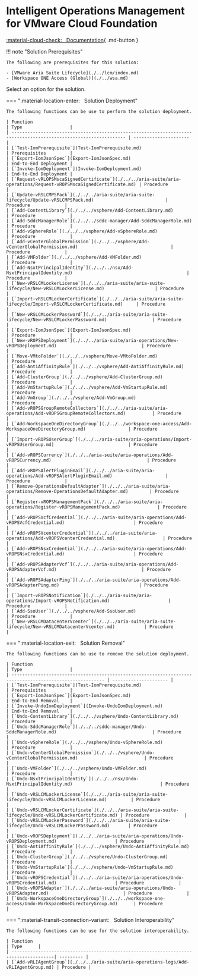 # Intelligent Operations Management for VMware Cloud Foundation

[:material-cloud-check: &nbsp; Documentation][solution]{ .md-button }

!!! note "Solution Prerequisites"

    The following are prerequisites for this solution:

    - [VMware Aria Suite Lifecycle](./../lcm/index.md)
    - [Workspace ONE Access (Global)](./../wsa.md)

Select an option for the solution.

=== ":material-location-enter: &nbsp; Solution Deployment"

    The following functions can be use to perform the solution deployment.

    | Function                                                                                                          | Type                  |
    | ----------------------------------------------------------------------------------------------------------------- | --------------------- |
    | [`Test-IomPrerequisite`](Test-IomPrerequisite.md)                                                                 | Prerequisites         |
    | [`Export-IomJsonSpec`](Export-IomJsonSpec.md)                                                                     | End-to-End Deployment |
    | [`Invoke-IomDeployment`](Invoke-IomDeployment.md)                                                                 | End-to-End Deployment |
    | [`Request-vRLOPSMscaSignedCertificate`](./../../aria-suite/aria-operations/Request-vROPSMscaSignedCertificate.md) | Procedure             |
    | [`Update-vRSLCMPSPack`](./../../aria-suite/aria-suite-lifecycle/Update-vRSLCMPSPack.md)                           | Procedure             |
    | [`Add-ContentLibrary`](./../../vsphere/Add-ContentLibrary.md)                                                     | Procedure             |
    | [`Add-SddcManagerRole`](./../../sddc-manager/Add-SddcManagerRole.md)                                              | Procedure             |
    | [`Add-vSphereRole`](./../../vsphere/Add-vSphereRole.md)                                                           | Procedure             |
    | [`Add-vCenterGlobalPermission`](./../../vsphere/Add-vCenterGlobalPermission.md)                                   | Procedure             |
    | [`Add-VMFolder`](./../../vsphere/Add-VMFolder.md)                                                                 | Procedure             |
    | [`Add-NsxtPrincipalIdentity`](./../../nsx/Add-NsxtPrincipalIdentity.md)                                           | Procedure             |
    | [`New-vRSLCMLockerLicense`](./../../aria-suite/aria-suite-lifecycle/New-vRSLCMLockerLicense.md)                   | Procedure             |
    | [`Import-vRSLCMLockerCertificate`](./../../aria-suite/aria-suite-lifecycle/Import-vRSLCMLockerCertificate.md)     | Procedure             |
    | [`New-vRSLCMLockerPassword`](./../../aria-suite/aria-suite-lifecycle/New-vRSLCMLockerPassword.md)                 | Procedure             |
    | [`Export-IomJsonSpec`](Export-IomJsonSpec.md)                                                                     | Procedure             |
    | [`New-vROPSDeployment`](./../../aria-suite/aria-operations/New-vROPSDeployment.md)                                | Procedure             |
    | [`Move-VMtoFolder`](./../../vsphere/Move-VMtoFolder.md)                                                           | Procedure             |
    | [`Add-AntiAffinityRule`](./../../vsphere/Add-AntiAffinityRule.md)                                                 | Procedure             |
    | [`Add-ClusterGroup`](./../../vsphere/Add-ClusterGroup.md)                                                         | Procedure             |
    | [`Add-VmStartupRule`](./../../vsphere/Add-VmStartupRule.md)                                                       | Procedure             |
    | [`Add-VmGroup`](./../../vsphere/Add-VmGroup.md)                                                                   | Procedure             |
    | [`Add-vROPSGroupRemoteCollectors`](./../../aria-suite/aria-operations/Add-vROPSGroupRemoteCollectors.md)          | Procedure             |
    | [`Add-WorkspaceOneDirectoryGroup`](./../../workspace-one-access/Add-WorkspaceOneDirectoryGroup.md)                | Procedure             |
    | [`Import-vROPSUserGroup`](./../../aria-suite/aria-operations/Import-vROPSUserGroup.md)                            | Procedure             |
    | [`Add-vROPSCurrency`](./../../aria-suite/aria-operations/Add-vROPSCurrency.md)                                    | Procedure             |
    | [`Add-vROPSAlertPluginEmail`](./../../aria-suite/aria-operations/Add-vROPSAlertPluginEmail.md)                    | Procedure             |
    | [`Remove-OperationsDefaultAdapter`](./../../aria-suite/aria-operations/Remove-OperationsDefaultAdapter.md)        | Procedure             |
    | [`Register-vROPSManagementPack`](./../../aria-suite/aria-operations/Register-vROPSManagementPack.md)              | Procedure             |
    | [`Add-vROPSVcfCredential`](./../../aria-suite/aria-operations/Add-vROPSVcfCredential.md)                          | Procedure             |
    | [`Add-vROPSVcenterCredential`](./../../aria-suite/aria-operations/Add-vROPSVcenterCredential.md)                  | Procedure             |
    | [`Add-vROPSNsxCredential`](./../../aria-suite/aria-operations/Add-vROPSNsxCredential.md)                          | Procedure             |
    | [`Add-vROPSAdapterVcf`](./../../aria-suite/aria-operations/Add-vROPSAdapterVcf.md)                                | Procedure             |
    | [`Add-vROPSAdapterPing`](./../../aria-suite/aria-operations/Add-vROPSAdapterPing.md)                              | Procedure             |
    | [`Import-vROPSNotification`](./../../aria-suite/aria-operations/Import-vROPSNotification.md)                      | Procedure             |
    | [`Add-SsoUser`](./../../vsphere/Add-SsoUser.md)                                                                   | Procedure             |
    | [`New-vRSLCMDatacenterVcenter`](./../../aria-suite/aria-suite-lifecycle/New-vRSLCMDatacenterVcenter.md)           | Procedure             |

=== ":material-location-exit: &nbsp; Solution Removal"

    The following functions can be use to remove the solution deployment.

    | Function                                                                                                  | Type                  |
    | --------------------------------------------------------------------------------------------------------- | --------------------- |
    | [`Test-IomPrerequisite`](Test-IomPrerequisite.md)                                                         | Prerequisites         |
    | [`Export-IomJsonSpec`](Export-IomJsonSpec.md)                                                             | End-to-End Removal    |
    | [`Invoke-UndoIomDeployment`](Invoke-UndoIomDeployment.md)                                                 | End-to-End Removal    |
    | [`Undo-ContentLibrary`](./../../vsphere/Undo-ContentLibrary.md)                                           | Procedure             |
    | [`Undo-SddcManagerRole`](./../../sddc-manager/Undo-SddcManagerRole.md)                                    | Procedure             |
    | [`Undo-vSphereRole`](./../../vsphere/Undo-vSphereRole.md)                                                 | Procedure             |
    | [`Undo-vCenterGlobalPermission`](./../../vsphere/Undo-vCenterGlobalPermission.md)                         | Procedure             |
    | [`Undo-VMFolder`](./../../vsphere/Undo-VMFolder.md)                                                       | Procedure             |
    | [`Undo-NsxtPrincipalIdentity`](./../../nsx/Undo-NsxtPrincipalIdentity.md)                                 | Procedure             |
    | [`Undo-vRSLCMLockerLicense`](./../../aria-suite/aria-suite-lifecycle/Undo-vRSLCMLockerLicense.md)         | Procedure             |
    | [`Undo-vRSLCMLockerCertificate`](./../../aria-suite/aria-suite-lifecycle/Undo-vRSLCMLockerCertificate.md) | Procedure             |
    | [`Undo-vRSLCMLockerPassword`](./../../aria-suite/aria-suite-lifecycle/Undo-vRSLCMLockerPassword.md)       | Procedure             |
    | [`Undo-vROPSDeployment`](./../../aria-suite/aria-operations/Undo-vROPSDeployment.md)                      | Procedure             |
    | [`Undo-AntiAffinityRule`](./../../vsphere/Undo-AntiAffinityRule.md)                                       | Procedure             |
    | [`Undo-ClusterGroup`](./../../vsphere/Undo-ClusterGroup.md)                                               | Procedure             |
    | [`Undo-VmStartupRule`](./../../vsphere/Undo-VmStartupRule.md)                                             | Procedure             |
    | [`Undo-vROPSCredential`](./../../aria-suite/aria-operations/Undo-vROPSCredential.md)                      | Procedure             |
    | [`Undo-vROPSAdapter`](./../../aria-suite/aria-operations/Undo-vROPSAdapter.md)                            | Procedure             |
    | [`Undo-WorkspaceOneDirectoryGroup`](./../../workspace-one-access/Undo-WorkspaceOneDirectoryGroup.md)      | Procedure             |

=== ":material-transit-connection-variant: &nbsp; Solution Interoperability"

    The following functions can be use for the solution interoperability.

    | Function                                                                              | Type      |
    | --------------------------------------------------------------------------------------| --------- |
    | [`Add-vRLIAgentGroup`](./../../aria-suite/aria-operations-logs/Add-vRLIAgentGroup.md) | Procedure |

[solution]: https://docs.vmware.com/en/VMware-Cloud-Foundation/services/vcf-intelligent-operations-management-v1/GUID-31B18AB1-9E88-4355-BECF-A90F1E1F7C19.html
